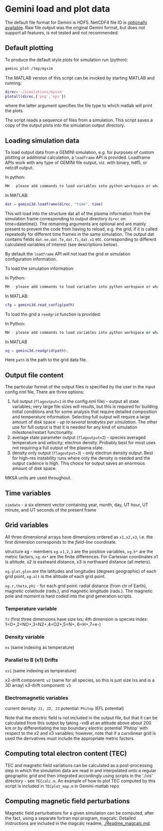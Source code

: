 # Gemini load and plot data

The default file format for Gemini is HDF5.
NetCDF4 file IO is [optionally available](./Readme_cmake.md).
Raw file output was the original Gemini format, but does not support all features, is not tested and not recommended.


## Default plotting

To produce the default style plots for simulation run (python):

```sh
gemini_plot /tmp/mysim
```

The MATLAB version of this script can be invoked by starting MATLAB and running:

```matlab
direc='~/simulations/mysim'
plotall(direc,{'png','eps'})
```
where the latter argument specifies the file type to which matlab will print the plots.

The script reads a sequence of files from a simulation.
This script saves a copy of the output plots into the simulation output directory.


## Loading simulation data

To load output data from a GEMINI simulation, e.g. for purposes of custom plotting or additional calculation, a `loadframe` API is provided.  Loadframe APIs work with any type of GEMINI file output, viz. with binary, hdf5, or netcdf output.

In python:

```sh
MH - please add commands to load variables into python workspace or whatever it is called.
```

In MATLAB:

```matlab
dat = gemini3d.loadframe(direc, "time", time)
```
This will load into the structure dat all of the plasma information from the simulation frame corresponding to output directory `direc` on time=datetime().  The remaining arguments are optional and are mainly present to prevent the code from having to reload, e.g. the grid, if it is called repeatedly for different time frames in the same simulation.  The output dat contains fields `dat.ne,dat.Te,dat.Ti,dat.v1` etc. corresponding to different calculated variables of interest (see descriptions below).

By default the `loadframe` API will not load the grid or simulation configuration information.

To load the simulation information:

In Python:

```sh
MH - please add commands to load variables into python workspace or whatever it is called.
```

In MATLAB:

```matlab
cfg = gemini3d.read_config(path)
```

To load the grid a `readgrid` function is provided:

In Python:

```python
MH - please add commands to load variables into python workspace or whatever it is called.
```

In MATLAB

```matlab
xg = gemini3d.readgrid(path);
```
Here `path` is the path to the grid data file.


## Output file content

The particular format of the output files is specified by the user in the input config.nml file.  There are three options:

1. full output (`flagoutput=1` in the config.nml file) - output all state variables; very large file sizes will results, but this is required for building initial conditions and for some analysis that require detailed composition and temperature information.  Selecting full output will require a large amount of disk space  - *up to several terabytes per simulation*.  The other use for full output is that it is needed for any kind of simulation milestone/restart functionality.
2. average state parameter output (`flagoutput=2`) - species averaged temperature and velocity; electron density.  Probably best for most uses not requiring a full output of the plasma state.
3. density only output (`flagoutput=3`) - only electron density output.  Best for high-res instability runs where only the density is needed and the output cadence is high.  This choice for output saves an enormous amount of disk space.

MKSA units are used throughout.


## Time variables

`simdate` - a six element vector containing year, month, day, UT hour, UT minute, and UT seconds of the present frame


## Grid variables

<!--x1,x2,x3 - x1 is altitude (z in plots), x2 is east (x in plots), x3 north (y in plots); the sizes of these variables are stored in lxs.-->

All three dimensional arrays have dimensions ordered as `x1,x2,x3`, i.e. the first dimension corresponds to the *field-line* coordinate.

structure xg - members `xg.x1,2,3` are the position variables, `xg.h*` are the metric factors, `xg.dx*` are the finite differences.  For Cartesian coordinates x1 is altitude, x2 is eastward distance, x3 is northward distance (all meters).

`xg.glat,glon` are the latitudes and longitudes (degrees geographic) of each grid point, `xg.alt` is the altitude of each grid point.

`xg.r,theta,phi` - for each grid point:  radial distance (from ctr of Earth), magnetic colatitude (rads.), and magnetic longitude (rads.).  The magnetic pole and moment is hard coded into the grid generation scripts.

### Temperature variable

`Ts` (first three dimensions have size lxs; 4th dimension is species index:  1=O+,2=NO+,3=N2+,4=O2+,5=N+, 6=H+,7=e-)

### Density variable

`ns` (same indexing as temperature)

### Parallel to **B** (x1) Drifts

`vs1` (same indexing as temperature)

x2-drift component:  `v2` (same for all species, so this is just size lxs and is a 3D array)
x3-drift component:  `v3`

### Electromagnetic variables

current density:  `J1, J2, J3`
potential:  `Phitop` (EFL potential)

Note that the electric field is not included in the output file, but that it can be calculated from this output by taking -vxB at an altitude above about 200 km or by differentiating the top boundary electric potential 'Phitop' with respect to the x2 and x3 variables; however, note that if a curvilinear grid is used the derivatives must include the appropriate metric factors.


## Computing total electron content (TEC)

TEC and magnetic field variations can be calculated as a post-processing step in which the simulation data are read in and interpolated onto a regular geographic grid and then integrated accordingly using scripts in the './vis' directory - see `TECcalc.m`.
An example of how to plot TEC computed by this script is included in `TECplot_map.m` in Gemini-matlab repo


## Computing magnetic field perturbations

Magnetic field perturbations for a given simulation can be computed, after the fact, using a separate fortran mpi program, magcalc.
Detailed instructions are included in the magcalc readme, [./Readme_magcalc.md](./Readme_magcalc.md).
